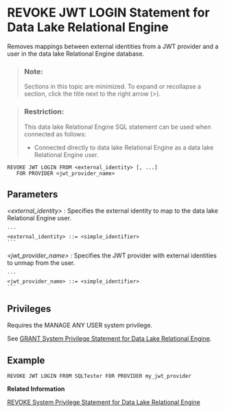 <!-- loio06e06d8484ab4d97bfd83494bbcf8e06 -->

# REVOKE JWT LOGIN Statement for Data Lake Relational Engine

Removes mappings between external identities from a JWT provider and a user in the data lake Relational Engine database.



> ### Note:  
> Sections in this topic are minimized. To expand or recollapse a section, click the title next to the right arrow \(*\>*\).



> ### Restriction:  
> This data lake Relational Engine SQL statement can be used when connected as follows:
> 
> -   Connected directly to data lake Relational Engine as a data lake Relational Engine user.



```
REVOKE JWT LOGIN FROM <external_identity> [, ...] 
   FOR PROVIDER <jwt_provider_name>
```



<a name="loio06e06d8484ab4d97bfd83494bbcf8e06__IQ_Parameters"/>

## Parameters

 *<external\_identity\>*
 :   Specifies the external identity to map to the data lake Relational Engine user.

    ```
    <external_identity> ::= <simple_identifier>
    ```

  *<jwt\_provider\_name\>*
 :   Specifies the JWT provider with external identities to unmap from the user.

    ```
    <jwt_provider_name> ::= <simple_identifier>
    ```

 

<a name="loio06e06d8484ab4d97bfd83494bbcf8e06__IQ_Permissions"/>

## Privileges

Requires the MANAGE ANY USER system privilege.

See [GRANT System Privilege Statement for Data Lake Relational Engine](grant-system-privilege-statement-for-data-lake-relational-engine-a3dfcb0.md).



<a name="loio06e06d8484ab4d97bfd83494bbcf8e06__section_gwx_f3p_p4b"/>

## Example

```
REVOKE JWT LOGIN FROM SQLTester FOR PROVIDER my_jwt_provider
```

**Related Information**  


[REVOKE System Privilege Statement for Data Lake Relational Engine](revoke-system-privilege-statement-for-data-lake-relational-engine-a3eadda.md "Removes specific system privileges from specific users and the right to administer the privilege.")

